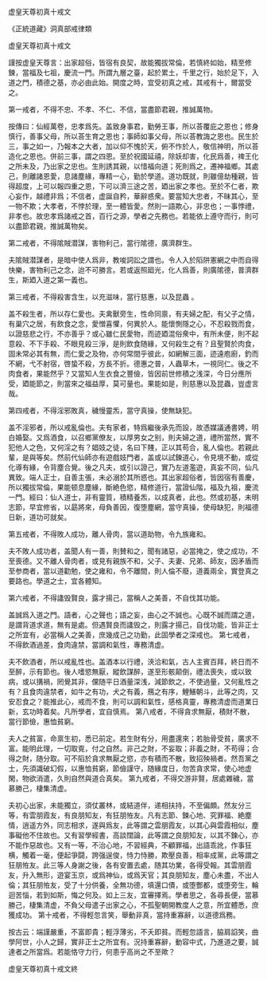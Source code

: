 虚皇天尊初真十戒文

《正統道藏》洞真部戒律類

虚皇天尊初真十戒文

謹按虚皇天尊言：出家超俗，皆宿有良契，故能獨拔常倫，若慎終如始，精至修鍊，當福及七祖，慶流一門。所謂九層之臺，起於累土，千里之行，始於足下，入道之門，積德之基，亦必由此始。開度之時，宜受初真之戒，其戒有十，爾當受之。 

第一戒者，不得不忠、不孝、不仁、不信，當盡節君親，推誠萬物。 

按傳曰：仙經萬卷，忠孝爲先。盖致身事君，勤勞王事，所以荅覆庇之恩也；修身慎行，善事父母，所以荅生育之恩也；事師如事父母，所以荅教誨之恩也。民生於三，事之如一，乃報本之大者，加以仰不愧於天，俯不怍於人，敬信神明，所以荅造化之恩也。併前三事，謂之四恩。至於祝國延禧，除妖却害，化民爲善，禆王化之所未及，乃出家之忠也。生則誘其親，以惜福向道；死則爲之，遷神福鄉。其處己，則離諸恩愛，息諸塵緣，專精一心，勤於學道。道功既就，則雖億劫種親，皆得超度，上可以報四重之恩，下可以濟三途之苦，廼出家之孝也。至於不仁者，欺心妄作，越禮非爲；不信者，虚誕自矜，華辭惑衆。要當知大忠者，不昧其心，至一物不欺；大孝者，不悖於理，至一體皆愛。然則一語欺心，非忠也；一事悖禮，非孝也。故忠孝爲諸戒之首，百行之源，學者之先務也。若能依上遵守而行，則可以盡節君親，推誠萬物矣。 

第二戒者，不得隂賊潜謀，害物利己，當行隂德，廣濟群生。 

夫隂賊潜謀者，是暗中使人爲非，教唆詞訟之謂也。令人入於䧟阱憲網之中而自得快樂，害物利己之念，迨不可勝言。若或返照廻光，化人爲善，則廣隂德，普濟群生，斯廼入道之第一義也。 

第三戒者，不得殺害含生，以充滋味，當行慈惠，以及昆蟲 。 

盖不殺生者，所以存仁愛也。夫禽獸旁生，性命同禀，有夫婦之配，有父子之情，有巢穴之居，有飲食之念，愛憎喜懼，何異於人。能懷惻隱之心，不忍殺戮而食，以證慈悲之行，不亦善乎？或心雖仁民愛物，而迹廼混俗衆中，有所未便，則不起意殺、不下手殺、不眼見殺三淨，是則飲食随緣，又何殺生之有？且聖賢於肉食，固未常必其有無，而仁愛之及物，亦何常間乎彼此，如網解三面，迹遠庖廚，釣而不網，弋不射宿，啓蛰不殺，方長不折。德惠之普，人蟲草木，一視同仁。後之不肉食者，果能然乎？又當知人生衣食之豐儉，皆因前世修積之浅深，今日分應所受，廼能節之，則當來之福益厚，莫可量也。果能如是，則慈惠以及昆蟲，豈虚言哉。 

第四戒者，不得淫邪敗真，穢慢靈炁，當守真操，使無缺犯。 

盖不淫邪者，所以戒亂倫也。夫有家者，特爲繼後承先而設，故憑媒議通書娉，明白婚娶。又爲酒食，以召鄉黨僚友，以厚男女之别，則夫婦之道，禮所當然，實不犯他人之色，又何淫之有？娼妓之徒，名曰下賤，正以其苟合，亂人倫也。若親此輩，是與等矣。然前代仙師亦有遊戲妓門者，盖或以試鍊道心，令見境不動，或從化導有緣，令背塵合覺。後之凡夫，或引以證己，實乃左道濫遊，真妄不同，仙凡異致。端人正士，自善主張，未必溺於其所惑也。其出家超俗者，皆因宿有善慶，所以獨拔常倫，果能顿息塵緣，斷絶色慾，精修道行，當證仙階，福及九祖，慶流一門。經曰：仙人道士，非有靈質，積精養炁，以成真者，此也。然或初基，未明志節，早宜修省，以勗將來，母負善因，復堕塵網，當守真操，使母缺犯，則福德日新，道功可就矣。 

第五戒者，不得敗人成功，離人骨肉，當以道助物，令九族雍和。 

夫不敗人成功者，盖聞人有一善，則賛和之，聞有諸惡，必當掩之，使之成功，不至喪德。又不離人骨肉者，或見有親族不和，父子、夫妻、兄弟、師友，因矛盾而至参商者，當以道勸勉，使之雍和，令不離間，則人倫不廢，道義兩全，實登真之要路也。學道之士，宜各體知。 

第六戒者，不得䜛毁賢良，露才揚己，當稱人之美善，不自伐其功能。 

盖誠爲入道之門。語者，心之聲也；語之妄，由心之不誠也。心既不誠而謂之道，是謂背道求道，無有是處。但遇賢良而䜛毁之，則露才揚己，自伐功能，皆非正士之所宜有，必當稱人之美善，庶幾成己之功勤，此固學者之深戒也。 
第七戒者，不得飲酒過差，食肉違禁，當調和氣性，專務清虚。 

夫不飲酒者，所以戒亂性也。盖酒本以行禮，浹洽和氣，古人主賓百拜，終日而不至醉，示有節也。後人嗜慾無厭，縱飲謀醉，遂至形骸颠倒，禮法喪失，或以致病，或以搆禍，罔覺其非，儻随平日酒量深浅，減節飲之，不使過量，又何亂性之有？且食肉違禁者，如牛之有功，犬之有義，鴈之有序，鯉鱔朝斗，此等之肉，又安忍食之？能推此心，戒而不食，則可以調和氣性，感格真靈，專務清虚而道業日新，玄功時着矣。凡所學者，宜自慎焉。 
第八戒者，不得貪求無厭，積財不散，當行節儉，惠恤貧窮。 

夫人之貧富，命禀生初，悉已前定。若生財有分，用盡還來；若胎骨受貧，廣求不富。能明此理，一切取覔，付之自然。非己之財，不妄取；非義之財，不苟得；合得之財，随分取。可不䧟於貪求無厭之慾，亦有積而不散，致招殃禍者。然吾黨之士，先須識破幻假，以惠恤貧窮，節儉謹守，随緣度日，勿苦貪求常，使心地虚閑，物欲消遣，久則自然與道合真矣。 
第九戒者，不得交游非賢，居處雜穢，當慕勝己，棲集清虚。 

夫初心出家，未能獨立，須仗叢林，或結道伴，递相扶持，不至偏頗。然友分三等，有雲朋霞友，有良朋知友，有狂朋恠友。凡有志節、鍊心地、究罪福、絶塵情，逍遥方外，同志相求，遂與爲友，此等謂之雲朋霞友，以其心與雲霞相似，塵事礙他不住故也。又有習學經書，高談闊論，此等謂之良朋知友，以其不鍊心，亦不能作惡故也。又有一等，不治心地，不習經典，不顧罪福，出語乖訛，作事狂横，觸着一毫，便起爭闘，誇强逞俊，恃力恃勝，欺壓良善，相率成黨，此等謂之狂朋恠友。此三等人身謝之後，各有安置去處，随其功業，各得受報。其雲朋霞友，升入無形，遊宴玉京，或爲神仙，或爲天官；其良朋知友，塵心未盡，不出人倫；其狂朋恠友，受了十分供養，全無功德，填還口債，或堕酆都，或堕旁生，輪迴苦惱，若到如斯，悔之何及。如上三友，宜審擇焉。學者思之，各尋長便，當慕勝己，棲集清虚，不負父母遣子出家之心，不孤聖朝開教度人之意，所宜體悉，庶獲成功。 
第十戒者，不得輕忽言笑，舉動非真，當持重寡辭，以道德爲務。 

按古云：端謹嚴重，不富即貴；輕浮薄劣，不夭即貧。而輕忽語言，脇肩諂笑，曲學阿世，小人之歸，實非正士之所宜有。況持重寡辭，動容中式，乃進道之要，誠達者之所當爲。若能恪守力行，何患乎高尚之不至歟？ 

虚皇天尊初真十戒文終
